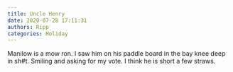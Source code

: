```yaml
---
title: Uncle Henry
date: 2020-07-28 17:11:31
authors: Ripp
categories: Holiday
---
```


 Manilow is a mow ron.
I saw him on his paddle board in the bay knee deep in sh#t. Smiling and asking for my vote. I think he is short a few straws.